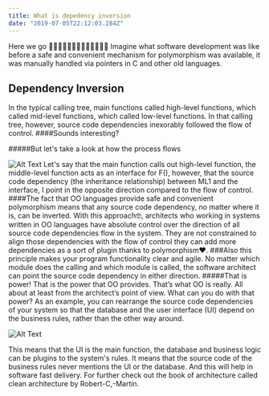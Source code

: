 ```yaml
---
title: What is depedency inversion 
date: "2019-07-05T22:12:03.284Z"
---
```


Here we go 🚀🚀🚀🚀🚀🚀🚀🚀🚀🚀🚀🚀🚀
Imagine what software development was like before a safe and convenient mechanism for polymorphism was available, it was manually handled via pointers in C and other old languages.

## Dependency Inversion 
In the typical calling tree, main functions called high-level functions, which called mid-level functions, which called low-level functions. In that calling tree, however, source code dependencies inexorably followed the flow of control.
####Sounds interesting?

#####But let's take a look at how the process flows

![Alt Text](https://dev-to-uploads.s3.amazonaws.com/i/0e4euthw4h9p2vn5sz43.png)
Let's say that the main function calls out high-level function,
the middle-level function acts as an interface for F(), however, that the source code dependency (the inheritance relationship)
between ML1 and the interface, I point in the opposite direction compared to the flow of control. 
####The fact that OO languages provide safe and convenient polymorphism means that any source code dependency, no matter where it is, can be inverted.
With this approach:nerd_face:, architects who working in systems written in OO languages have absolute control over the direction of all source code dependencies flow in the system. They are not constrained to align those dependencies with the flow of control they can add more dependencies as a sort of plugin thanks to polymorphism:heart:.
###Also this principle makes your program functionality clear and agile.
No matter which module does the calling and which module is called, the software architect can point the source code dependency in either direction.
#####That is power! That is the power that OO provides. That’s what OO is really.
All about at least from the architect’s point of view.
What can you do with that power? As an example, you can rearrange the source code dependencies of your system so that the database and the user interface (UI) depend on the business rules, rather than the other way around.

![Alt Text](https://dev-to-uploads.s3.amazonaws.com/i/80x0d4za8283quvimz0j.png)

This means that the UI is the main function, the database and business logic can be plugins to the system's rules. It means that the source code of the business rules never mentions the UI or the database.
And this will help in software fast delivery.
For further check out the book of architecture called clean architecture by Robert-C,-Martin.